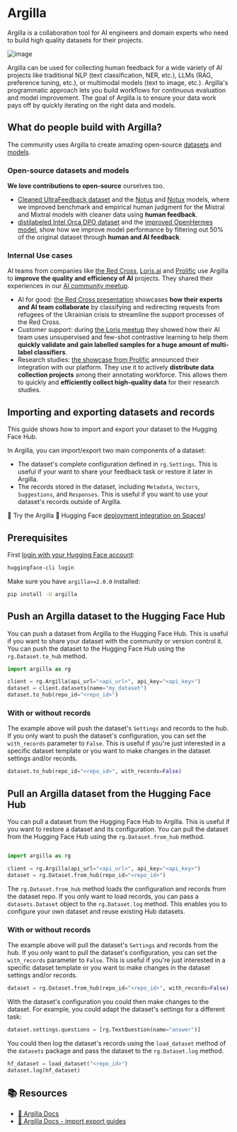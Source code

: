 # Argilla

Argilla is a collaboration tool for AI engineers and domain experts who need to build high quality datasets for their projects.

![image](https://github.com/user-attachments/assets/0e6ce1d8-65ca-4211-b4ba-5182f88168a0)

Argilla can be used for collecting human feedback for a wide variety of AI projects like traditional NLP (text classification, NER, etc.), LLMs (RAG, preference tuning, etc.), or multimodal models (text to image, etc.). Argilla's programmatic approach lets you build workflows for continuous evaluation and model improvement. The goal of Argilla is to ensure your data work pays off by quickly iterating on the right data and models.

## What do people build with Argilla?

The community uses Argilla to create amazing open-source [datasets](https://huggingface.co/datasets?library=library:argilla&sort=trending) and [models](https://huggingface.co/models?other=distilabel). 

### Open-source datasets and models

**We love contributions to open-source** ourselves too.

- [Cleaned UltraFeedback dataset](https://huggingface.co/datasets/argilla/ultrafeedback-binarized-preferences-cleaned) and the [Notus](https://huggingface.co/argilla/notus-7b-v1) and [Notux](https://huggingface.co/argilla/notux-8x7b-v1) models, where we improved benchmark and empirical human judgment for the Mistral and Mixtral models with cleaner data using **human feedback**.
- [distilabeled Intel Orca DPO dataset](https://huggingface.co/datasets/argilla/distilabel-intel-orca-dpo-pairs) and the [improved OpenHermes model](https://huggingface.co/argilla/distilabeled-OpenHermes-2.5-Mistral-7B), show how we improve model performance by filtering out 50% of the original dataset through **human and AI feedback**.

### Internal Use cases

AI teams from companies like [the Red Cross](https://510.global/), [Loris.ai](https://loris.ai/) and [Prolific](https://www.prolific.com/) use Argilla to **improve the quality and efficiency of AI** projects. They shared their experiences in our [AI community meetup](https://lu.ma/embed-checkout/evt-IQtRiSuXZCIW6FB).

- AI for good: [the Red Cross presentation](https://youtu.be/ZsCqrAhzkFU?feature=shared) showcases **how their experts and AI team collaborate** by classifying and redirecting requests from refugees of the Ukrainian crisis to streamline the support processes of the Red Cross.
- Customer support: during [the Loris meetup](https://youtu.be/jWrtgf2w4VU?feature=shared) they showed how their AI team uses unsupervised and few-shot contrastive learning to help them **quickly validate and gain labelled samples for a huge amount of multi-label classifiers**.
- Research studies: [the showcase from Prolific](https://youtu.be/ePDlhIxnuAs?feature=shared) announced their integration with our platform. They use it to actively **distribute data collection projects** among their annotating workforce. This allows them to quickly and **efficiently collect high-quality data** for their research studies.

## Importing and exporting datasets and records

This guide shows how to import and export your dataset to the Hugging Face Hub.

In Argilla, you can import/export two main components of a dataset:
- The dataset's complete configuration defined in `rg.Settings`. This is useful if your want to share your feedback task or restore it later in Argilla.
- The records stored in the dataset, including `Metadata`, `Vectors`, `Suggestions`, and `Responses`. This is useful if you want to use your dataset's records outside of Argilla.

🚀 Try the Argilla 🤝 Hugging Face [deployment integration on Spaces](https://huggingface.co/docs/hub/en/spaces-sdks-docker-argilla)!

## Prerequisites

First [login with your Hugging Face account](../huggingface_hub/quick-start#login):

```bash
huggingface-cli login
```

Make sure you have `argilla>=2.0.0` installed:

```bash
pip install -U argilla
```

## Push an Argilla dataset to the Hugging Face Hub

You can push a dataset from Argilla to the Hugging Face Hub. This is useful if you want to share your dataset with the community or version control it. You can push the dataset to the Hugging Face Hub using the `rg.Dataset.to_hub` method.

```python
import argilla as rg

client = rg.Argilla(api_url="<api_url>", api_key="<api_key>")
dataset = client.datasets(name="my_dataset")
dataset.to_hub(repo_id="<repo_id>")
```

### With or without records
    
The example above will push the dataset's `Settings` and records to the hub. If you only want to push the dataset's configuration, you can set the `with_records` parameter to `False`. This is useful if you're just interested in a specific dataset template or you want to make changes in the dataset settings and/or records.

```python
dataset.to_hub(repo_id="<repo_id>", with_records=False)
```

## Pull an Argilla dataset from the Hugging Face Hub

You can pull a dataset from the Hugging Face Hub to Argilla. This is useful if you want to restore a dataset and its configuration. You can pull the dataset from the Hugging Face Hub using the `rg.Dataset.from_hub` method.

```python

import argilla as rg

client = rg.Argilla(api_url="<api_url>", api_key="<api_key>")
dataset = rg.Dataset.from_hub(repo_id="<repo_id>")
```

The `rg.Dataset.from_hub` method loads the configuration and records from the dataset repo. If you only want to load records, you can pass a `datasets.Dataset` object to the `rg.Dataset.log` method. This enables you to configure your own dataset and reuse existing Hub datasets. 

### With or without records

The example above will pull the dataset's `Settings` and records from the hub. If you only want to pull the dataset's configuration, you can set the `with_records` parameter to `False`. This is useful if you're just interested in a specific dataset template or you want to make changes in the dataset settings and/or records.

```python
dataset = rg.Dataset.from_hub(repo_id="<repo_id>", with_records=False)
```

With the dataset's configuration you could then make changes to the dataset. For example, you could adapt the dataset's settings for a different task:

```python
dataset.settings.questions = [rg.TextQuestion(name="answer")]
```

You could then log the dataset's records using the `load_dataset` method of the `datasets` package and pass the dataset to the `rg.Dataset.log` method.

```python
hf_dataset = load_dataset("<repo_id>")
dataset.log(hf_dataset)
```

## 📚 Resources

- [🚀 Argilla Docs](https://argilla-io.github.io/argilla/)
- [🚀 Argilla Docs - import export guides](https://argilla-io.github.io/argilla/latest/how_to_guides/import_export/)
